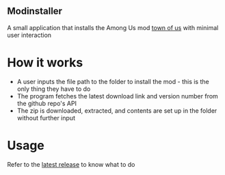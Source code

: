 ## Modinstaller
A small application that installs the Among Us mod [town of us](https://github.com/eDonnes124/Town-Of-Us-R) with minimal user interaction

# How it works
- A user inputs the file path to the folder to install the mod - this is the only thing they have to do
- The program fetches the latest download link and version number from the github repo's API
- The zip is downloaded, extracted, and contents are set up in the folder without further input

# Usage
Refer to the [latest release](https://github.com/whichtwix/Modinstaller/releases/latest) to know what to do
